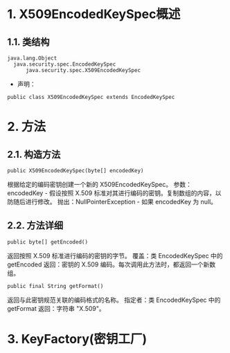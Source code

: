 # 1. X509EncodedKeySpec概述
## 1.1. 类结构
```
java.lang.Object
  java.security.spec.EncodedKeySpec
      java.security.spec.X509EncodedKeySpec
```
- 声明：
```
public class X509EncodedKeySpec extends EncodedKeySpec
```
# 2. 方法
## 2.1. 构造方法
```
public X509EncodedKeySpec(byte[] encodedKey)  
```
根据给定的编码密钥创建一个新的 X509EncodedKeySpec。
参数：encodedKey - 假设按照 X.509 标准对其进行编码的密钥。复制数组的内容，以防随后进行修改。
抛出：NullPointerException - 如果 encodedKey 为 null。
## 2.2. 方法详细
```
public byte[] getEncoded()  
```
返回按照 X.509 标准进行编码的密钥的字节。
覆盖：类 EncodedKeySpec 中的 getEncoded
返回：密钥的 X.509 编码。每次调用此方法时，都返回一个新数组。


```
public final String getFormat() 
```
返回与此密钥规范关联的编码格式的名称。
指定者：类 EncodedKeySpec 中的 getFormat
返回：字符串 "X.509"。
# 3. KeyFactory(密钥工厂)